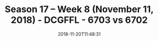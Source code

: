 ---
title: Season 17 – Week 8 (November 11, 2018) - DCGFFL - 6703 vs 6702
teams_score:
- team: 6703
  score:
- team: 6702
  score: 24
mvp: K. Kostura (Purple), K. Veldman (Power Yellow)
game-ball: D. Mitchell (Purple), R. Stewart (Power Yellow)
sportsperson: M. Santos (Purple), Not Attributed (Power Yellow)
season: 17
week: 8
date: '2018-11-20T11:48:31'
pageid: season-17-week-8-november-11-2018-6703-vs-6702
---